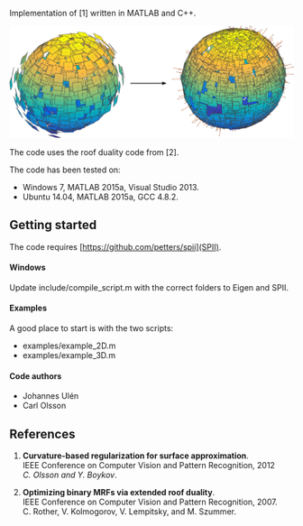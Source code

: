 Implementation of [1] written in MATLAB and C++.

![Example](examples/example.png)

The code uses the roof duality code from [2].

The code has been tested on:
* Windows 7, MATLAB 2015a, Visual Studio 2013.
* Ubuntu 14.04, MATLAB 2015a, GCC 4.8.2.


Getting started 
----------
The code requires [https://github.com/petters/spii](SPII). 


#### Windows 
Update include/compile_script.m with the correct folders to Eigen and SPII.

#### Examples
A good place to start is with the two scripts:  
* examples/example_2D.m
* examples/example_3D.m

#### Code authors
* Johannes Ulén
* Carl Olsson

References
----------

1. __Curvature-based regularization for surface approximation__. <br />
IEEE Conference on Computer Vision and Pattern Recognition, 2012 <br />
_C. Olsson and Y. Boykov_.

2. __Optimizing binary MRFs via extended roof duality__. <br />
IEEE Conference on Computer Vision and Pattern Recognition, 2007. <br />
C. Rother, V. Kolmogorov, V. Lempitsky, and M. Szummer.
